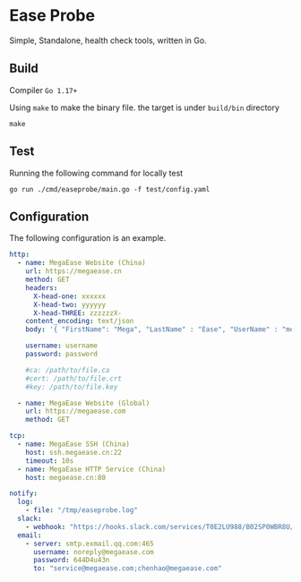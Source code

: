 # Ease Probe

Simple, Standalone, health check tools, written in Go.

## Build

Compiler `Go 1.17+`

Using `make` to make the binary file. the target is under `build/bin` directory

```
make
```

## Test

Running the following command for locally test

```
go run ./cmd/easeprobe/main.go -f test/config.yaml 
```

## Configuration

The following configuration is an example.

```yaml
http:
  - name: MegaEase Website (China)
    url: https://megaease.cn
    method: GET
    headers:
      X-head-one: xxxxxx
      X-head-two: yyyyyy
      X-head-THREE: zzzzzzX-
    content_encoding: text/json
    body: '{ "FirstName": "Mega", "LastName" : "Ease", "UserName" : "megaease", "Email" : "megaease@example.com"}'

    username: username
    password: password

    #ca: /path/to/file.ca
    #cert: /path/to/file.crt
    #key: /path/to/file.key

  - name: MegaEase Website (Global)
    url: https://megaease.com
    method: GET

tcp:
  - name: MegaEase SSH (China)
    host: ssh.megaease.cn:22
    timeout: 10s
  - name: MegaEase HTTP Service (China)
    host: megaease.cn:80

notify:
  log:
    - file: "/tmp/easeprobe.log"
  slack:
    - webhook: "https://hooks.slack.com/services/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"
  email:
    - server: smtp.exmail.qq.com:465
      username: noreply@megaease.com
      password: 644D4u43n
      to: "service@megaease.com;chenhao@megaease.com"

```